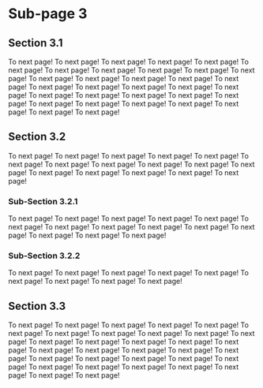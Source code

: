# Sub-page 3

## Section 3.1

To next page!
To next page!
To next page!
To next page!
To next page!
To next page!
To next page!
To next page!
To next page!
To next page!
To next page!
To next page!
To next page!
To next page!
To next page!
To next page!
To next page!
To next page!
To next page!
To next page!
To next page!
To next page!
To next page!
To next page!
To next page!
To next page!
To next page!
To next page!
To next page!
To next page!
To next page!
To next page!
To next page!

## Section 3.2

To next page!
To next page!
To next page!
To next page!
To next page!
To next page!
To next page!
To next page!
To next page!
To next page!
To next page!
To next page!
To next page!
To next page!
To next page!
To next page!

### Sub-Section 3.2.1

To next page!
To next page!
To next page!
To next page!
To next page!
To next page!
To next page!
To next page!
To next page!
To next page!
To next page!
To next page!
To next page!
To next page!

### Sub-Section 3.2.2

To next page!
To next page!
To next page!
To next page!
To next page!
To next page!
To next page!
To next page!
To next page!

## Section 3.3

To next page!
To next page!
To next page!
To next page!
To next page!
To next page!
To next page!
To next page!
To next page!
To next page!
To next page!
To next page!
To next page!
To next page!
To next page!
To next page!
To next page!
To next page!
To next page!
To next page!
To next page!
To next page!
To next page!
To next page!
To next page!
To next page!
To next page!
To next page!
To next page!
To next page!
To next page!
To next page!
To next page!
